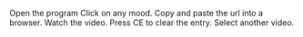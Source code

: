 Open the program 
Click on any mood.
Copy and paste the url into a browser.
Watch the video.
Press CE to clear the entry.
Select another video.

